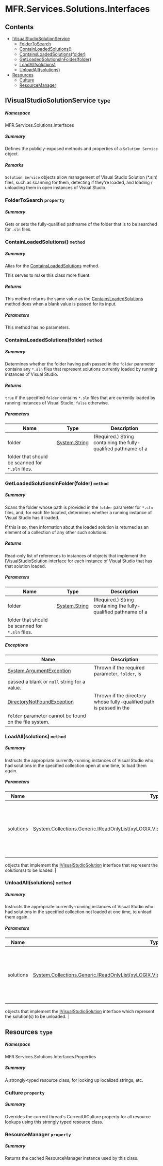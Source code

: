 <a name='assembly'></a>
# MFR.Services.Solutions.Interfaces

## Contents

- [IVisualStudioSolutionService](#T-MFR-Services-Solutions-Interfaces-IVisualStudioSolutionService 'MFR.Services.Solutions.Interfaces.IVisualStudioSolutionService')
  - [FolderToSearch](#P-MFR-Services-Solutions-Interfaces-IVisualStudioSolutionService-FolderToSearch 'MFR.Services.Solutions.Interfaces.IVisualStudioSolutionService.FolderToSearch')
  - [ContainLoadedSolutions()](#M-MFR-Services-Solutions-Interfaces-IVisualStudioSolutionService-ContainLoadedSolutions 'MFR.Services.Solutions.Interfaces.IVisualStudioSolutionService.ContainLoadedSolutions')
  - [ContainsLoadedSolutions(folder)](#M-MFR-Services-Solutions-Interfaces-IVisualStudioSolutionService-ContainsLoadedSolutions-System-String- 'MFR.Services.Solutions.Interfaces.IVisualStudioSolutionService.ContainsLoadedSolutions(System.String)')
  - [GetLoadedSolutionsInFolder(folder)](#M-MFR-Services-Solutions-Interfaces-IVisualStudioSolutionService-GetLoadedSolutionsInFolder-System-String- 'MFR.Services.Solutions.Interfaces.IVisualStudioSolutionService.GetLoadedSolutionsInFolder(System.String)')
  - [LoadAll(solutions)](#M-MFR-Services-Solutions-Interfaces-IVisualStudioSolutionService-LoadAll-System-Collections-Generic-IReadOnlyList{xyLOGIX-VisualStudio-Solutions-Interfaces-IVisualStudioSolution}- 'MFR.Services.Solutions.Interfaces.IVisualStudioSolutionService.LoadAll(System.Collections.Generic.IReadOnlyList{xyLOGIX.VisualStudio.Solutions.Interfaces.IVisualStudioSolution})')
  - [UnloadAll(solutions)](#M-MFR-Services-Solutions-Interfaces-IVisualStudioSolutionService-UnloadAll-System-Collections-Generic-IReadOnlyList{xyLOGIX-VisualStudio-Solutions-Interfaces-IVisualStudioSolution}- 'MFR.Services.Solutions.Interfaces.IVisualStudioSolutionService.UnloadAll(System.Collections.Generic.IReadOnlyList{xyLOGIX.VisualStudio.Solutions.Interfaces.IVisualStudioSolution})')
- [Resources](#T-MFR-Services-Solutions-Interfaces-Properties-Resources 'MFR.Services.Solutions.Interfaces.Properties.Resources')
  - [Culture](#P-MFR-Services-Solutions-Interfaces-Properties-Resources-Culture 'MFR.Services.Solutions.Interfaces.Properties.Resources.Culture')
  - [ResourceManager](#P-MFR-Services-Solutions-Interfaces-Properties-Resources-ResourceManager 'MFR.Services.Solutions.Interfaces.Properties.Resources.ResourceManager')

<a name='T-MFR-Services-Solutions-Interfaces-IVisualStudioSolutionService'></a>
## IVisualStudioSolutionService `type`

##### Namespace

MFR.Services.Solutions.Interfaces

##### Summary

Defines the publicly-exposed methods and properties of a `Solution Service` object.

##### Remarks

`Solution Service` objects allow management of Visual Studio Solution
(*.sln) files, such as scanning for them, detecting if they're loaded,
and loading / unloading them in open instances of Visual Studio.

<a name='P-MFR-Services-Solutions-Interfaces-IVisualStudioSolutionService-FolderToSearch'></a>
### FolderToSearch `property`

##### Summary

Gets or sets the fully-qualified pathname of the folder that is to be searched
for `.sln` files.

<a name='M-MFR-Services-Solutions-Interfaces-IVisualStudioSolutionService-ContainLoadedSolutions'></a>
### ContainLoadedSolutions() `method`

##### Summary

Alias for the
[ContainsLoadedSolutions](#M-MFR-Services-Solutions-Interfaces-IVisualStudioSolutionService-ContainsLoadedSolutions 'MFR.Services.Solutions.Interfaces.IVisualStudioSolutionService.ContainsLoadedSolutions')
method.



This serves to make this class more fluent.

##### Returns

This method returns the same value as the
[ContainsLoadedSolutions](#M-MFR-Services-Solutions-Interfaces-IVisualStudioSolutionService-ContainsLoadedSolutions 'MFR.Services.Solutions.Interfaces.IVisualStudioSolutionService.ContainsLoadedSolutions')
method does when a blank value is passed for its input.

##### Parameters

This method has no parameters.

<a name='M-MFR-Services-Solutions-Interfaces-IVisualStudioSolutionService-ContainsLoadedSolutions-System-String-'></a>
### ContainsLoadedSolutions(folder) `method`

##### Summary

Determines whether the folder having path passed in the
`folder`
parameter contains any `*.sln` files that represent
solutions currently loaded by running instances of Visual Studio.

##### Returns

`true` if the specified `folder`
contains `*.sln` files that are currently loaded by running instances
of Visual Studio; `false` otherwise.

##### Parameters

| Name | Type | Description |
| ---- | ---- | ----------- |
| folder | [System.String](http://msdn.microsoft.com/query/dev14.query?appId=Dev14IDEF1&l=EN-US&k=k:System.String 'System.String') | (Required.) String containing the fully-qualified pathname of a
folder that should be scanned for `*.sln` files. |

<a name='M-MFR-Services-Solutions-Interfaces-IVisualStudioSolutionService-GetLoadedSolutionsInFolder-System-String-'></a>
### GetLoadedSolutionsInFolder(folder) `method`

##### Summary

Scans the folder whose path is provided in the
`folder`
parameter for `*.sln` files, and, for each file
located, determines whether a running instance of Visual Studio has
it loaded.



If this is so, then information about the loaded solution is
returned as an element of a collection of any other such solutions.

##### Returns

Read-only list of references to instances of objects that implement
the
[IVisualStudioSolution](#T-xyLOGIX-VisualStudio-Solutions-Interfaces-IVisualStudioSolution 'xyLOGIX.VisualStudio.Solutions.Interfaces.IVisualStudioSolution')
interface for each instance of Visual Studio that has that solution loaded.

##### Parameters

| Name | Type | Description |
| ---- | ---- | ----------- |
| folder | [System.String](http://msdn.microsoft.com/query/dev14.query?appId=Dev14IDEF1&l=EN-US&k=k:System.String 'System.String') | (Required.) String containing the fully-qualified pathname of a
folder that should be scanned for `*.sln` files. |

##### Exceptions

| Name | Description |
| ---- | ----------- |
| [System.ArgumentException](http://msdn.microsoft.com/query/dev14.query?appId=Dev14IDEF1&l=EN-US&k=k:System.ArgumentException 'System.ArgumentException') | Thrown if the required parameter, `folder`, is
passed a blank or `null` string for a value. |
| [DirectoryNotFoundException](#T-DirectoryNotFoundException 'DirectoryNotFoundException') | Thrown if the directory whose fully-qualified path is passed in the
`folder` parameter cannot be found on the file system. |

<a name='M-MFR-Services-Solutions-Interfaces-IVisualStudioSolutionService-LoadAll-System-Collections-Generic-IReadOnlyList{xyLOGIX-VisualStudio-Solutions-Interfaces-IVisualStudioSolution}-'></a>
### LoadAll(solutions) `method`

##### Summary

Instructs the appropriate currently-running instances of Visual
Studio who had solutions in the specified collection open at one
time, to load them again.

##### Parameters

| Name | Type | Description |
| ---- | ---- | ----------- |
| solutions | [System.Collections.Generic.IReadOnlyList{xyLOGIX.VisualStudio.Solutions.Interfaces.IVisualStudioSolution}](http://msdn.microsoft.com/query/dev14.query?appId=Dev14IDEF1&l=EN-US&k=k:System.Collections.Generic.IReadOnlyList 'System.Collections.Generic.IReadOnlyList{xyLOGIX.VisualStudio.Solutions.Interfaces.IVisualStudioSolution}') | (Required.) Reference to a collection of references to instances of
objects that implement the
[IVisualStudioSolution](#T-xyLOGIX-VisualStudio-Solutions-Interfaces-IVisualStudioSolution 'xyLOGIX.VisualStudio.Solutions.Interfaces.IVisualStudioSolution')
interface that represent the solution(s) to be loaded. |

<a name='M-MFR-Services-Solutions-Interfaces-IVisualStudioSolutionService-UnloadAll-System-Collections-Generic-IReadOnlyList{xyLOGIX-VisualStudio-Solutions-Interfaces-IVisualStudioSolution}-'></a>
### UnloadAll(solutions) `method`

##### Summary

Instructs the appropriate currently-running instances of Visual
Studio who had solutions in the specified collection not loaded at
one time, to unload them again.

##### Parameters

| Name | Type | Description |
| ---- | ---- | ----------- |
| solutions | [System.Collections.Generic.IReadOnlyList{xyLOGIX.VisualStudio.Solutions.Interfaces.IVisualStudioSolution}](http://msdn.microsoft.com/query/dev14.query?appId=Dev14IDEF1&l=EN-US&k=k:System.Collections.Generic.IReadOnlyList 'System.Collections.Generic.IReadOnlyList{xyLOGIX.VisualStudio.Solutions.Interfaces.IVisualStudioSolution}') | (Required.) Reference to a collection of references to instances of
objects that implement the
[IVisualStudioSolution](#T-xyLOGIX-VisualStudio-Solutions-Interfaces-IVisualStudioSolution 'xyLOGIX.VisualStudio.Solutions.Interfaces.IVisualStudioSolution')
interface which represent the solution(s) to be unloaded. |

<a name='T-MFR-Services-Solutions-Interfaces-Properties-Resources'></a>
## Resources `type`

##### Namespace

MFR.Services.Solutions.Interfaces.Properties

##### Summary

A strongly-typed resource class, for looking up localized strings, etc.

<a name='P-MFR-Services-Solutions-Interfaces-Properties-Resources-Culture'></a>
### Culture `property`

##### Summary

Overrides the current thread's CurrentUICulture property for all
  resource lookups using this strongly typed resource class.

<a name='P-MFR-Services-Solutions-Interfaces-Properties-Resources-ResourceManager'></a>
### ResourceManager `property`

##### Summary

Returns the cached ResourceManager instance used by this class.
